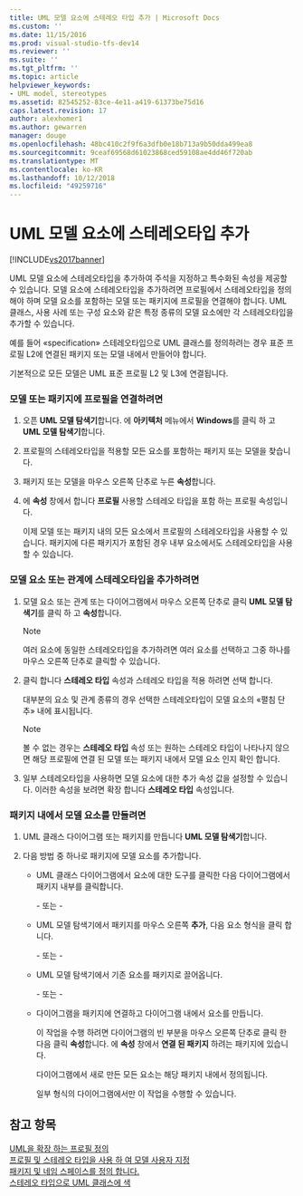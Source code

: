 ```yaml
---
title: UML 모델 요소에 스테레오 타입 추가 | Microsoft Docs
ms.custom: ''
ms.date: 11/15/2016
ms.prod: visual-studio-tfs-dev14
ms.reviewer: ''
ms.suite: ''
ms.tgt_pltfrm: ''
ms.topic: article
helpviewer_keywords:
- UML model, stereotypes
ms.assetid: 82545252-83ce-4e11-a419-61373be75d16
caps.latest.revision: 17
author: alexhomer1
ms.author: gewarren
manager: douge
ms.openlocfilehash: 48bc410c2f9f6a3dfb0e18b713a9b50dda499ea8
ms.sourcegitcommit: 9ceaf69568d61023868ced59108ae4dd46f720ab
ms.translationtype: MT
ms.contentlocale: ko-KR
ms.lasthandoff: 10/12/2018
ms.locfileid: "49259716"
---
```

# <a name="add-stereotypes-to-uml-model-elements"></a>UML 모델 요소에 스테레오타입 추가
[!INCLUDE[vs2017banner](../includes/vs2017banner.md)]

UML 모델 요소에 스테레오타입을 추가하여 주석을 지정하고 특수화된 속성을 제공할 수 있습니다. 모델 요소에 스테레오타입을 추가하려면 프로필에서 스테레오타입을 정의해야 하며 모델 요소를 포함하는 모델 또는 패키지에 프로필을 연결해야 합니다. UML 클래스, 사용 사례 또는 구성 요소와 같은 특정 종류의 모델 요소에만 각 스테레오타입을 추가할 수 있습니다.  
  
 예를 들어 «specification» 스테레오타입으로 UML 클래스를 정의하려는 경우 표준 프로필 L2에 연결된 패키지 또는 모델 내에서 만들어야 합니다.  
  
 기본적으로 모든 모델은 UML 표준 프로필 L2 및 L3에 연결됩니다.  
  
### <a name="to-link-a-profile-to-a-model-or-a-package"></a>모델 또는 패키지에 프로필을 연결하려면  
  
1.  오픈 **UML 모델 탐색기**합니다. 에 **아키텍처** 메뉴에서 **Windows**를 클릭 하 고 **UML 모델 탐색기**합니다.  
  
2.  프로필의 스테레오타입을 적용할 모든 요소를 포함하는 패키지 또는 모델을 찾습니다.  
  
3.  패키지 또는 모델을 마우스 오른쪽 단추로 누른 **속성**합니다.  
  
4.  에 **속성** 창에서 합니다 **프로필** 사용할 스테레오 타입을 포함 하는 프로필 속성입니다.  
  
     이제 모델 또는 패키지 내의 모든 요소에서 프로필의 스테레오타입을 사용할 수 있습니다. 패키지에 다른 패키지가 포함된 경우 내부 요소에서도 스테레오타입을 사용할 수 있습니다.  
  
### <a name="to-add-stereotypes-to-model-elements-or-relationships"></a>모델 요소 또는 관계에 스테레오타입을 추가하려면  
  
1.  모델 요소 또는 관계 또는 다이어그램에서 마우스 오른쪽 단추로 클릭 **UML 모델 탐색기**를 클릭 하 고 **속성**합니다.  
  
    > [!NOTE]
    >  여러 요소에 동일한 스테레오타입을 추가하려면 여러 요소를 선택하고 그중 하나를 마우스 오른쪽 단추로 클릭할 수 있습니다.  
  
2.  클릭 합니다 **스테레오 타입** 속성과 스테레오 타입을 적용 하려면 선택 합니다.  
  
     대부분의 요소 및 관계 종류의 경우 선택한 스테레오타입이 모델 요소의 «펼침 단추» 내에 표시됩니다.  
  
    > [!NOTE]
    >  볼 수 없는 경우는 **스테레오 타입** 속성 또는 원하는 스테레오 타입이 나타나지 않으면 해당 프로필에 연결 된 모델 또는 패키지 내에서 모델 요소 인지 확인 합니다.  
  
3.  일부 스테레오타입을 사용하면 모델 요소에 대한 추가 속성 값을 설정할 수 있습니다. 이러한 속성을 보려면 확장 합니다 **스테레오 타입** 속성입니다.  
  
### <a name="to-create-model-elements-within-a-package"></a>패키지 내에서 모델 요소를 만들려면  
  
1.  UML 클래스 다이어그램 또는 패키지를 만듭니다 **UML 모델 탐색기**합니다.  
  
2.  다음 방법 중 하나로 패키지에 모델 요소를 추가합니다.  
  
    -   UML 클래스 다이어그램에서 요소에 대한 도구를 클릭한 다음 다이어그램에서 패키지 내부를 클릭합니다.  
  
         \- 또는 -  
  
    -   UML 모델 탐색기에서 패키지를 마우스 오른쪽 **추가**, 다음 요소 형식을 클릭 합니다.  
  
         \- 또는 -  
  
    -   UML 모델 탐색기에서 기존 요소를 패키지로 끌어옵니다.  
  
         \- 또는 -  
  
    -   다이어그램을 패키지에 연결하고 다이어그램 내에서 요소를 만듭니다.  
  
         이 작업을 수행 하려면 다이어그램의 빈 부분을 마우스 오른쪽 단추로 클릭 한 다음 클릭 **속성**합니다. 에 **속성** 창에서 **연결 된 패키지** 하려는 패키지에 있습니다.  
  
         다이어그램에서 새로 만든 모든 요소는 해당 패키지 내에서 정의됩니다.  
  
         일부 형식의 다이어그램에서만 이 작업을 수행할 수 있습니다.  
  
## <a name="see-also"></a>참고 항목  
 [UML을 확장 하는 프로필 정의](../modeling/define-a-profile-to-extend-uml.md)   
 [프로필 및 스테레오 타입을 사용 하 여 모델 사용자 지정](../modeling/customize-your-model-with-profiles-and-stereotypes.md)   
 [패키지 및 네임 스페이스를 정의 합니다.](../modeling/define-packages-and-namespaces.md)   
 [스테레오 타입으로 UML 클래스에 색](http://code.msdn.microsoft.com/UML-Color-Classes-by-07de2b70)



